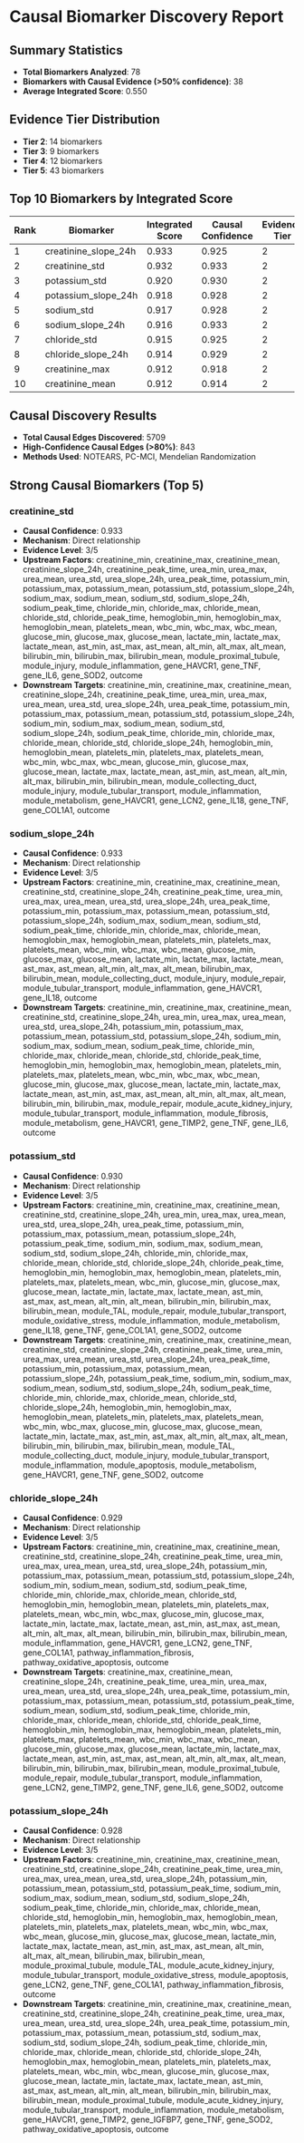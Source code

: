 # Causal Biomarker Discovery Report

## Summary Statistics
- **Total Biomarkers Analyzed**: 78
- **Biomarkers with Causal Evidence (>50% confidence)**: 38
- **Average Integrated Score**: 0.550

## Evidence Tier Distribution
- **Tier 2**: 14 biomarkers
- **Tier 3**: 9 biomarkers
- **Tier 4**: 12 biomarkers
- **Tier 5**: 43 biomarkers

## Top 10 Biomarkers by Integrated Score

| Rank | Biomarker | Integrated Score | Causal Confidence | Evidence Tier | Layer |
|------|-----------|------------------|-------------------|---------------|-------|
| 1 | creatinine_slope_24h | 0.933 | 0.925 | 2 | clinical |
| 2 | creatinine_std | 0.932 | 0.933 | 2 | clinical |
| 3 | potassium_std | 0.920 | 0.930 | 2 | molecular |
| 4 | potassium_slope_24h | 0.918 | 0.928 | 2 | molecular |
| 5 | sodium_std | 0.917 | 0.928 | 2 | clinical |
| 6 | sodium_slope_24h | 0.916 | 0.933 | 2 | clinical |
| 7 | chloride_std | 0.915 | 0.925 | 2 | molecular |
| 8 | chloride_slope_24h | 0.914 | 0.929 | 2 | molecular |
| 9 | creatinine_max | 0.912 | 0.918 | 2 | clinical |
| 10 | creatinine_mean | 0.912 | 0.914 | 2 | clinical |

## Causal Discovery Results
- **Total Causal Edges Discovered**: 5709
- **High-Confidence Causal Edges (>80%)**: 843
- **Methods Used**: NOTEARS, PC-MCI, Mendelian Randomization

## Strong Causal Biomarkers (Top 5)

### creatinine_std
- **Causal Confidence**: 0.933
- **Mechanism**: Direct relationship
- **Evidence Level**: 3/5
- **Upstream Factors**: creatinine_min, creatinine_max, creatinine_mean, creatinine_slope_24h, creatinine_peak_time, urea_min, urea_max, urea_mean, urea_std, urea_slope_24h, urea_peak_time, potassium_min, potassium_max, potassium_mean, potassium_std, potassium_slope_24h, sodium_max, sodium_mean, sodium_std, sodium_slope_24h, sodium_peak_time, chloride_min, chloride_max, chloride_mean, chloride_std, chloride_peak_time, hemoglobin_min, hemoglobin_max, hemoglobin_mean, platelets_mean, wbc_min, wbc_max, wbc_mean, glucose_min, glucose_max, glucose_mean, lactate_min, lactate_max, lactate_mean, ast_min, ast_max, ast_mean, alt_min, alt_max, alt_mean, bilirubin_min, bilirubin_max, bilirubin_mean, module_proximal_tubule, module_injury, module_inflammation, gene_HAVCR1, gene_TNF, gene_IL6, gene_SOD2, outcome
- **Downstream Targets**: creatinine_min, creatinine_max, creatinine_mean, creatinine_slope_24h, creatinine_peak_time, urea_min, urea_max, urea_mean, urea_std, urea_slope_24h, urea_peak_time, potassium_min, potassium_max, potassium_mean, potassium_std, potassium_slope_24h, sodium_min, sodium_max, sodium_mean, sodium_std, sodium_slope_24h, sodium_peak_time, chloride_min, chloride_max, chloride_mean, chloride_std, chloride_slope_24h, hemoglobin_min, hemoglobin_mean, platelets_min, platelets_max, platelets_mean, wbc_min, wbc_max, wbc_mean, glucose_min, glucose_max, glucose_mean, lactate_max, lactate_mean, ast_min, ast_mean, alt_min, alt_max, bilirubin_min, bilirubin_mean, module_collecting_duct, module_injury, module_tubular_transport, module_inflammation, module_metabolism, gene_HAVCR1, gene_LCN2, gene_IL18, gene_TNF, gene_COL1A1, outcome

### sodium_slope_24h
- **Causal Confidence**: 0.933
- **Mechanism**: Direct relationship
- **Evidence Level**: 3/5
- **Upstream Factors**: creatinine_min, creatinine_max, creatinine_mean, creatinine_std, creatinine_slope_24h, creatinine_peak_time, urea_min, urea_max, urea_mean, urea_std, urea_slope_24h, urea_peak_time, potassium_min, potassium_max, potassium_mean, potassium_std, potassium_slope_24h, sodium_max, sodium_mean, sodium_std, sodium_peak_time, chloride_min, chloride_max, chloride_mean, hemoglobin_max, hemoglobin_mean, platelets_min, platelets_max, platelets_mean, wbc_min, wbc_max, wbc_mean, glucose_min, glucose_max, glucose_mean, lactate_min, lactate_max, lactate_mean, ast_max, ast_mean, alt_min, alt_max, alt_mean, bilirubin_max, bilirubin_mean, module_collecting_duct, module_injury, module_repair, module_tubular_transport, module_inflammation, gene_HAVCR1, gene_IL18, outcome
- **Downstream Targets**: creatinine_min, creatinine_max, creatinine_mean, creatinine_std, creatinine_slope_24h, urea_min, urea_max, urea_mean, urea_std, urea_slope_24h, potassium_min, potassium_max, potassium_mean, potassium_std, potassium_slope_24h, sodium_min, sodium_max, sodium_mean, sodium_peak_time, chloride_min, chloride_max, chloride_mean, chloride_std, chloride_peak_time, hemoglobin_min, hemoglobin_max, hemoglobin_mean, platelets_min, platelets_max, platelets_mean, wbc_min, wbc_max, wbc_mean, glucose_min, glucose_max, glucose_mean, lactate_min, lactate_max, lactate_mean, ast_min, ast_max, ast_mean, alt_min, alt_max, alt_mean, bilirubin_min, bilirubin_max, module_repair, module_acute_kidney_injury, module_tubular_transport, module_inflammation, module_fibrosis, module_metabolism, gene_HAVCR1, gene_TIMP2, gene_TNF, gene_IL6, outcome

### potassium_std
- **Causal Confidence**: 0.930
- **Mechanism**: Direct relationship
- **Evidence Level**: 3/5
- **Upstream Factors**: creatinine_min, creatinine_max, creatinine_mean, creatinine_std, creatinine_slope_24h, urea_min, urea_max, urea_mean, urea_std, urea_slope_24h, urea_peak_time, potassium_min, potassium_max, potassium_mean, potassium_slope_24h, potassium_peak_time, sodium_min, sodium_max, sodium_mean, sodium_std, sodium_slope_24h, chloride_min, chloride_max, chloride_mean, chloride_std, chloride_slope_24h, chloride_peak_time, hemoglobin_min, hemoglobin_max, hemoglobin_mean, platelets_min, platelets_max, platelets_mean, wbc_min, glucose_min, glucose_max, glucose_mean, lactate_min, lactate_max, lactate_mean, ast_min, ast_max, ast_mean, alt_min, alt_mean, bilirubin_min, bilirubin_max, bilirubin_mean, module_TAL, module_repair, module_tubular_transport, module_oxidative_stress, module_inflammation, module_metabolism, gene_IL18, gene_TNF, gene_COL1A1, gene_SOD2, outcome
- **Downstream Targets**: creatinine_min, creatinine_max, creatinine_mean, creatinine_std, creatinine_slope_24h, creatinine_peak_time, urea_min, urea_max, urea_mean, urea_std, urea_slope_24h, urea_peak_time, potassium_min, potassium_max, potassium_mean, potassium_slope_24h, potassium_peak_time, sodium_min, sodium_max, sodium_mean, sodium_std, sodium_slope_24h, sodium_peak_time, chloride_min, chloride_max, chloride_mean, chloride_std, chloride_slope_24h, hemoglobin_min, hemoglobin_max, hemoglobin_mean, platelets_min, platelets_max, platelets_mean, wbc_min, wbc_max, glucose_min, glucose_max, glucose_mean, lactate_min, lactate_max, ast_min, ast_max, alt_min, alt_max, alt_mean, bilirubin_min, bilirubin_max, bilirubin_mean, module_TAL, module_collecting_duct, module_injury, module_tubular_transport, module_inflammation, module_apoptosis, module_metabolism, gene_HAVCR1, gene_TNF, gene_SOD2, outcome

### chloride_slope_24h
- **Causal Confidence**: 0.929
- **Mechanism**: Direct relationship
- **Evidence Level**: 3/5
- **Upstream Factors**: creatinine_min, creatinine_max, creatinine_mean, creatinine_std, creatinine_slope_24h, creatinine_peak_time, urea_min, urea_max, urea_mean, urea_std, urea_slope_24h, potassium_min, potassium_max, potassium_mean, potassium_std, potassium_slope_24h, sodium_min, sodium_mean, sodium_std, sodium_peak_time, chloride_min, chloride_max, chloride_mean, chloride_std, hemoglobin_min, hemoglobin_mean, platelets_min, platelets_max, platelets_mean, wbc_min, wbc_max, glucose_min, glucose_max, lactate_min, lactate_max, lactate_mean, ast_min, ast_max, ast_mean, alt_min, alt_max, alt_mean, bilirubin_min, bilirubin_max, bilirubin_mean, module_inflammation, gene_HAVCR1, gene_LCN2, gene_TNF, gene_COL1A1, pathway_inflammation_fibrosis, pathway_oxidative_apoptosis, outcome
- **Downstream Targets**: creatinine_max, creatinine_mean, creatinine_slope_24h, creatinine_peak_time, urea_min, urea_max, urea_mean, urea_std, urea_slope_24h, urea_peak_time, potassium_min, potassium_max, potassium_mean, potassium_std, potassium_peak_time, sodium_mean, sodium_std, sodium_peak_time, chloride_min, chloride_max, chloride_mean, chloride_std, chloride_peak_time, hemoglobin_min, hemoglobin_max, hemoglobin_mean, platelets_min, platelets_max, platelets_mean, wbc_min, wbc_max, wbc_mean, glucose_min, glucose_max, glucose_mean, lactate_min, lactate_max, lactate_mean, ast_min, ast_max, ast_mean, alt_min, alt_max, alt_mean, bilirubin_min, bilirubin_max, bilirubin_mean, module_proximal_tubule, module_repair, module_tubular_transport, module_inflammation, gene_LCN2, gene_TIMP2, gene_TNF, gene_IL6, gene_SOD2, outcome

### potassium_slope_24h
- **Causal Confidence**: 0.928
- **Mechanism**: Direct relationship
- **Evidence Level**: 3/5
- **Upstream Factors**: creatinine_min, creatinine_max, creatinine_mean, creatinine_std, creatinine_slope_24h, creatinine_peak_time, urea_min, urea_max, urea_mean, urea_std, urea_slope_24h, potassium_min, potassium_mean, potassium_std, potassium_peak_time, sodium_min, sodium_max, sodium_mean, sodium_std, sodium_slope_24h, sodium_peak_time, chloride_min, chloride_max, chloride_mean, chloride_std, hemoglobin_min, hemoglobin_max, hemoglobin_mean, platelets_min, platelets_max, platelets_mean, wbc_min, wbc_max, wbc_mean, glucose_min, glucose_max, glucose_mean, lactate_min, lactate_max, lactate_mean, ast_min, ast_max, ast_mean, alt_min, alt_max, alt_mean, bilirubin_max, bilirubin_mean, module_proximal_tubule, module_TAL, module_acute_kidney_injury, module_tubular_transport, module_oxidative_stress, module_apoptosis, gene_LCN2, gene_TNF, gene_COL1A1, pathway_inflammation_fibrosis, outcome
- **Downstream Targets**: creatinine_min, creatinine_max, creatinine_mean, creatinine_std, creatinine_slope_24h, creatinine_peak_time, urea_max, urea_mean, urea_std, urea_slope_24h, urea_peak_time, potassium_min, potassium_max, potassium_mean, potassium_std, sodium_max, sodium_std, sodium_slope_24h, sodium_peak_time, chloride_min, chloride_max, chloride_mean, chloride_std, chloride_slope_24h, hemoglobin_max, hemoglobin_mean, platelets_min, platelets_max, platelets_mean, wbc_min, wbc_mean, glucose_min, glucose_max, glucose_mean, lactate_min, lactate_max, lactate_mean, ast_min, ast_max, ast_mean, alt_min, alt_mean, bilirubin_min, bilirubin_max, bilirubin_mean, module_proximal_tubule, module_acute_kidney_injury, module_tubular_transport, module_inflammation, module_metabolism, gene_HAVCR1, gene_TIMP2, gene_IGFBP7, gene_TNF, gene_SOD2, pathway_oxidative_apoptosis, outcome
